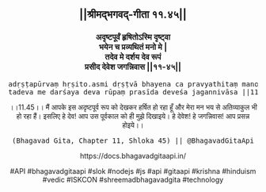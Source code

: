 <center><h2>||श्रीमद्‍भगवद्‍-गीता ११.४५||</h2>
<h3>अदृष्टपूर्वं हृषितोऽस्मि दृष्ट्वा<br/>भयेन च प्रव्यथितं मनो मे |<br/>तदेव मे दर्शय देव रूपं<br/>प्रसीद देवेश जगन्निवास ||११-४५||</h3>
<pre>adṛṣṭapūrvaṃ hṛṣito.asmi dṛṣṭvā bhayena ca pravyathitaṃ mano me .<br/>tadeva me darśaya deva rūpaṃ prasīda deveśa jagannivāsa ||11-45||</pre>
<p>।।11.45।। मैं आपके इस अदृष्टपूर्व रूप को देखकर हर्षित हो रहा हूँ और मेरा मन भय से अतिव्याकुल भी हो रहा हैं। इसलिए हे देव! आप उस पूर्वकाल को ही मुझे दिखाइये। हे देवेश! हे जगन्निवास! आप प्रसन्न होइये।।</p>
<pre>(Bhagavad Gita, Chapter 11, Shloka 45) || @BhagavadGitaApi</pre><p>https://docs.bhagavadgitaapi.in/</p><p>#API #bhagavadgitaapi #slok #nodejs #js #api #gitaapi #krishna #hinduism #vedic #ISKCON #shreemadbhagavadgita #technology</p></center>